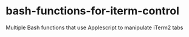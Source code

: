 # bash-functions-for-iterm-control
Multiple Bash functions that use Applescript to manipulate iTerm2 tabs
